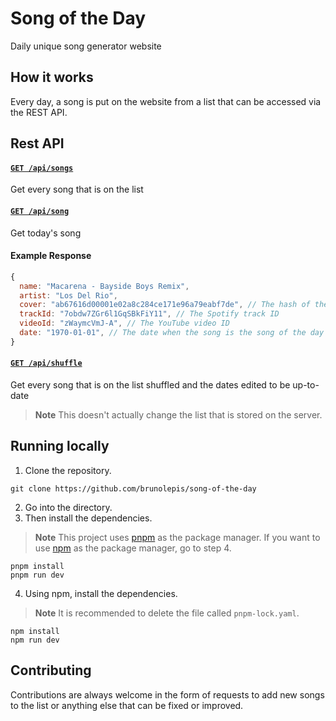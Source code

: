 # Song of the Day

Daily unique song generator website

## How it works

Every day, a song is put on the website from a list that can be accessed via the REST API.

## Rest API

#### [`GET /api/songs`](https://song-of-the-day.vercel.app/api/songs)

Get every song that is on the list

#### [`GET /api/song`](https://song-of-the-day.vercel.app/api/song)

Get today's song

#### Example Response

```js
{
  name: "Macarena - Bayside Boys Remix",
  artist: "Los Del Rio",
  cover: "ab67616d00001e02a8c284ce171e96a79eabf7de", // The hash of the album cover image
  trackId: "7obdw7ZGr6l1GqSBkFiY11", // The Spotify track ID
  videoId: "zWaymcVmJ-A", // The YouTube video ID
  date: "1970-01-01", // The date when the song is the song of the day (YYYY-MM-DD)
}
```

#### [`GET /api/shuffle`](https://song-of-the-day.vercel.app/api/shuffle)

Get every song that is on the list shuffled and the dates edited to be up-to-date

> **Note** This doesn't actually change the list that is stored on the server.

## Running locally

1. Clone the repository.

```
git clone https://github.com/brunolepis/song-of-the-day
```

2. Go into the directory.
3. Then install the dependencies.

> **Note** This project uses [pnpm](https://pnpm.io) as the package manager. If you want to use [npm](https://docs.npmjs.com/downloading-and-installing-node-js-and-npm) as the package manager, go to step 4.

```
pnpm install
pnpm run dev
```

4. Using npm, install the dependencies.

> **Note** It is recommended to delete the file called `pnpm-lock.yaml`.

```
npm install
npm run dev
```

## Contributing

Contributions are always welcome in the form of requests to add new songs to the list or anything else that can be fixed or improved.
